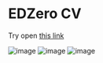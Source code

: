 # EDZero CV

Try open [this link](https://restuedos.github.io)

![image](https://user-images.githubusercontent.com/40192454/170662731-8c50ac17-4656-4aa9-99c0-524ba72cabcf.png)
![image](https://user-images.githubusercontent.com/40192454/170662974-a6fcd109-a06e-46dd-8687-86c3b5cc293f.png)
![image](https://user-images.githubusercontent.com/40192454/170663167-0411d281-6a9f-45e8-af99-3260c16026b5.png)
